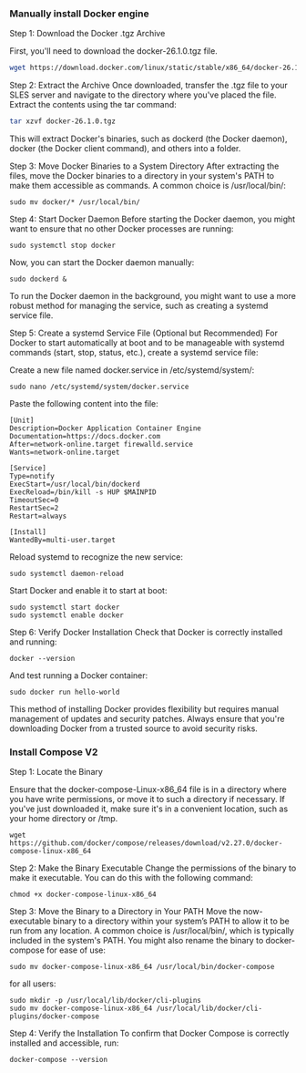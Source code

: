 ### Manually install Docker engine
Step 1: Download the Docker .tgz Archive

First, you'll need to download the docker-26.1.0.tgz file. 
```sh
wget https://download.docker.com/linux/static/stable/x86_64/docker-26.1.0.tgz
```
Step 2: Extract the Archive
Once downloaded, transfer the .tgz file to your SLES server and navigate to the directory where you've placed the file. Extract the contents using the tar command:
```sh
tar xzvf docker-26.1.0.tgz
```
This will extract Docker's binaries, such as dockerd (the Docker daemon), docker (the Docker client command), and others into a folder.

Step 3: Move Docker Binaries to a System Directory
After extracting the files, move the Docker binaries to a directory in your system's PATH to make them accessible as commands. A common choice is /usr/local/bin/:
```
sudo mv docker/* /usr/local/bin/
```
Step 4: Start Docker Daemon
Before starting the Docker daemon, you might want to ensure that no other Docker processes are running:
```
sudo systemctl stop docker
```
Now, you can start the Docker daemon manually:

```
sudo dockerd &
```
To run the Docker daemon in the background, you might want to use a more robust method for managing the service, such as creating a systemd service file.

Step 5: Create a systemd Service File (Optional but Recommended)
For Docker to start automatically at boot and to be manageable with systemd commands (start, stop, status, etc.), create a systemd service file:

Create a new file named docker.service in /etc/systemd/system/:
```
sudo nano /etc/systemd/system/docker.service
```
Paste the following content into the file:
```
[Unit]
Description=Docker Application Container Engine
Documentation=https://docs.docker.com
After=network-online.target firewalld.service
Wants=network-online.target

[Service]
Type=notify
ExecStart=/usr/local/bin/dockerd
ExecReload=/bin/kill -s HUP $MAINPID
TimeoutSec=0
RestartSec=2
Restart=always

[Install]
WantedBy=multi-user.target

```
Reload systemd to recognize the new service:
```
sudo systemctl daemon-reload
```
Start Docker and enable it to start at boot:
```
sudo systemctl start docker
sudo systemctl enable docker
```
Step 6: Verify Docker Installation
Check that Docker is correctly installed and running:
```
docker --version
```
And test running a Docker container:
```
sudo docker run hello-world
```
This method of installing Docker provides flexibility but requires manual management of updates and security patches. Always ensure that you're downloading Docker from a trusted source to avoid security risks.

### Install Compose V2

Step 1: Locate the Binary

Ensure that the docker-compose-Linux-x86_64 file is in a directory where you have write permissions, or move it to such a directory if necessary. If you've just downloaded it, make sure it's in a convenient location, such as your home directory or /tmp.
```
wget https://github.com/docker/compose/releases/download/v2.27.0/docker-compose-linux-x86_64
```
Step 2: Make the Binary Executable
Change the permissions of the binary to make it executable. You can do this with the following command:
```
chmod +x docker-compose-linux-x86_64
```
Step 3: Move the Binary to a Directory in Your PATH
Move the now-executable binary to a directory within your system’s PATH to allow it to be run from any location. A common choice is /usr/local/bin/, which is typically included in the system's PATH. You might also rename the binary to docker-compose for ease of use:
```
sudo mv docker-compose-linux-x86_64 /usr/local/bin/docker-compose
```
for all users:
```
sudo mkdir -p /usr/local/lib/docker/cli-plugins
sudo mv docker-compose-linux-x86_64 /usr/local/lib/docker/cli-plugins/docker-compose
```
Step 4: Verify the Installation
To confirm that Docker Compose is correctly installed and accessible, run:
```
docker-compose --version
```
